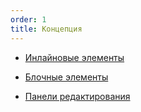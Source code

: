 ```yaml
---
order: 1
title: Концепция
---
```


-  [Инлайновые элементы](./../../../q1/wysiwyg/visual_editor/mark/_index.md)

-  [Блочные элементы](./../../../q1/wysiwyg/visual_editor/new_article_3/_index.md)

-  [Панели редактирования](./../../../q1/wysiwyg/visual_editor/new_article_0/_index.md)